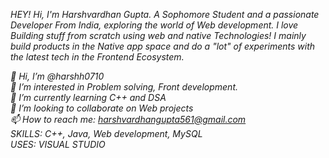 *HEY! Hi, I'm Harshvardhan Gupta. A Sophomore Student and a passionate Developer From India, exploring the world of Web development. I love Building stuff from scratch using web and native Technologies! I mainly build products in the Native app space and do a "lot" of experiments with the latest tech in the Frontend Ecosystem.*

*👋 Hi, I’m @harshh0710*  
*👀 I’m interested in Problem solving, Front development.*  
*🌱 I’m currently learning C++ and DSA*  
*💞️ I’m looking to collaborate on Web projects*  
*📫 How to reach me: harshvardhangupta561@gmail.com*  
*SKILLS: C++, Java, Web development, MySQL*  
*USES: VISUAL STUDIO*
